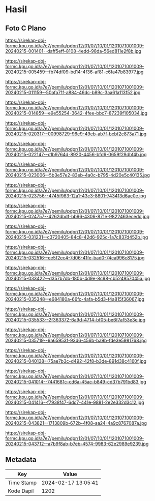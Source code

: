 # Hasil

## Foto C Plano

https://sirekap-obj-formc.kpu.go.id/a7e7/pemilu/pdpr/12/01/07/10/01/1201071001009-20240215-001401--daff5eff-8108-4edd-98da-56ed811e2f8b.jpg

https://sirekap-obj-formc.kpu.go.id/a7e7/pemilu/pdpr/12/01/07/10/01/1201071001009-20240215-005459--fb74df09-bd14-4f36-af81-c6fa47b83977.jpg

https://sirekap-obj-formc.kpu.go.id/a7e7/pemilu/pdpr/12/01/07/10/01/1201071001009-20240215-011159--50afa71f-a884-46dc-b89c-3aa61a113f52.jpg

https://sirekap-obj-formc.kpu.go.id/a7e7/pemilu/pdpr/12/01/07/10/01/1201071001009-20240215-014859--e9e55254-3642-4fee-bbc7-87239f105034.jpg

https://sirekap-obj-formc.kpu.go.id/a7e7/pemilu/pdpr/12/01/07/10/01/1201071001009-20240215-020317--00998729-96e9-49eb-ab7f-bcbf2c873a71.jpg

https://sirekap-obj-formc.kpu.go.id/a7e7/pemilu/pdpr/12/01/07/10/01/1201071001009-20240215-022147--c1b9764d-8920-4456-bfd6-0659f28dbf4b.jpg

https://sirekap-obj-formc.kpu.go.id/a7e7/pemilu/pdpr/12/01/07/10/01/1201071001009-20240215-023006--5b3e57e2-83eb-4a0c-b795-4d20e5c40135.jpg

https://sirekap-obj-formc.kpu.go.id/a7e7/pemilu/pdpr/12/01/07/10/01/1201071001009-20240215-023756--4745f983-12a1-43c3-8801-743413d6ae0e.jpg

https://sirekap-obj-formc.kpu.go.id/a7e7/pemilu/pdpr/12/01/07/10/01/1201071001009-20240215-024757--4262dbdf-bb96-4306-871e-9822463ecedd.jpg

https://sirekap-obj-formc.kpu.go.id/a7e7/pemilu/pdpr/12/01/07/10/01/1201071001009-20240215-031231--c3720405-84c8-42d6-925c-1a7c837d452b.jpg

https://sirekap-obj-formc.kpu.go.id/a7e7/pemilu/pdpr/12/01/07/10/01/1201071001009-20240215-032516--ee5f2ec4-7d06-41fe-bad0-74ca996c8175.jpg

https://sirekap-obj-formc.kpu.go.id/a7e7/pemilu/pdpr/12/01/07/10/01/1201071001009-20240215-033422--d357b7db-180b-4d9e-8c98-cb524957045a.jpg

https://sirekap-obj-formc.kpu.go.id/a7e7/pemilu/pdpr/12/01/07/10/01/1201071001009-20240215-035348--e684180a-66fc-4afa-b5d3-f4a815f36067.jpg

https://sirekap-obj-formc.kpu.go.id/a7e7/pemilu/pdpr/12/01/07/10/01/1201071001009-20240215-035533--2f363372-6a9d-4714-bf05-be6f7af53e3e.jpg

https://sirekap-obj-formc.kpu.go.id/a7e7/pemilu/pdpr/12/01/07/10/01/1201071001009-20240215-035719--9a65953f-93d6-456b-ba9b-fde3e5981768.jpg

https://sirekap-obj-formc.kpu.go.id/a7e7/pemilu/pdpr/12/01/07/10/01/1201071001009-20240215-040138--75ae7b3c-d492-42f8-b3de-891d38c4160f.jpg

https://sirekap-obj-formc.kpu.go.id/a7e7/pemilu/pdpr/12/01/07/10/01/1201071001009-20240215-041014--7441681c-cd6a-45ac-b849-cd37b791bd83.jpg

https://sirekap-obj-formc.kpu.go.id/a7e7/pemilu/pdpr/12/01/07/10/01/1201071001009-20240215-041416--f7938f47-6dc7-441e-9881-2e2e332d3c12.jpg

https://sirekap-obj-formc.kpu.go.id/a7e7/pemilu/pdpr/12/01/07/10/01/1201071001009-20240215-043821--1713809b-672b-4f08-aa24-4a9c8767087a.jpg

https://sirekap-obj-formc.kpu.go.id/a7e7/pemilu/pdpr/12/01/07/10/01/1201071001009-20240215-043712--a7b9f8ab-b7eb-4574-9983-62e2989e9239.jpg


## Metadata

| Key        | Value               |
| ---------- | ------------------- |
| Time Stamp | 2024-02-17 13:05:41 |
| Kode Dapil | 1202                |



